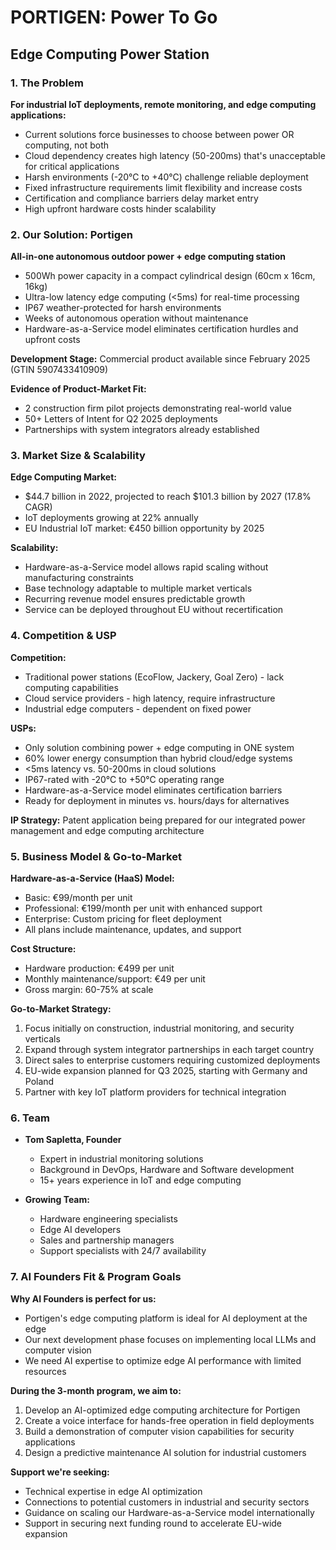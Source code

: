 # PORTIGEN: Power To Go
## Edge Computing Power Station

### 1. The Problem

**For industrial IoT deployments, remote monitoring, and edge computing applications:**

- Current solutions force businesses to choose between power OR computing, not both
- Cloud dependency creates high latency (50-200ms) that's unacceptable for critical applications
- Harsh environments (-20°C to +40°C) challenge reliable deployment
- Fixed infrastructure requirements limit flexibility and increase costs
- Certification and compliance barriers delay market entry
- High upfront hardware costs hinder scalability

### 2. Our Solution: Portigen

**All-in-one autonomous outdoor power + edge computing station**

- 500Wh power capacity in a compact cylindrical design (60cm x 16cm, 16kg)
- Ultra-low latency edge computing (<5ms) for real-time processing
- IP67 weather-protected for harsh environments
- Weeks of autonomous operation without maintenance
- Hardware-as-a-Service model eliminates certification hurdles and upfront costs

**Development Stage:** Commercial product available since February 2025 (GTIN 5907433410909)

**Evidence of Product-Market Fit:**
- 2 construction firm pilot projects demonstrating real-world value
- 50+ Letters of Intent for Q2 2025 deployments
- Partnerships with system integrators already established

### 3. Market Size & Scalability

**Edge Computing Market:**
- $44.7 billion in 2022, projected to reach $101.3 billion by 2027 (17.8% CAGR)
- IoT deployments growing at 22% annually
- EU Industrial IoT market: €450 billion opportunity by 2025

**Scalability:**
- Hardware-as-a-Service model allows rapid scaling without manufacturing constraints
- Base technology adaptable to multiple market verticals
- Recurring revenue model ensures predictable growth
- Service can be deployed throughout EU without recertification

### 4. Competition & USP

**Competition:**
- Traditional power stations (EcoFlow, Jackery, Goal Zero) - lack computing capabilities
- Cloud service providers - high latency, require infrastructure
- Industrial edge computers - dependent on fixed power

**USPs:**
- Only solution combining power + edge computing in ONE system
- 60% lower energy consumption than hybrid cloud/edge systems
- <5ms latency vs. 50-200ms in cloud solutions
- IP67-rated with -20°C to +50°C operating range
- Hardware-as-a-Service model eliminates certification barriers
- Ready for deployment in minutes vs. hours/days for alternatives

**IP Strategy:** Patent application being prepared for our integrated power management and edge computing architecture

### 5. Business Model & Go-to-Market

**Hardware-as-a-Service (HaaS) Model:**
- Basic: €99/month per unit
- Professional: €199/month per unit with enhanced support
- Enterprise: Custom pricing for fleet deployment
- All plans include maintenance, updates, and support

**Cost Structure:**
- Hardware production: €499 per unit
- Monthly maintenance/support: €49 per unit
- Gross margin: 60-75% at scale

**Go-to-Market Strategy:**
1. Focus initially on construction, industrial monitoring, and security verticals
2. Expand through system integrator partnerships in each target country
3. Direct sales to enterprise customers requiring customized deployments
4. EU-wide expansion planned for Q3 2025, starting with Germany and Poland
5. Partner with key IoT platform providers for technical integration

### 6. Team

- **Tom Sapletta, Founder**
  - Expert in industrial monitoring solutions
  - Background in DevOps, Hardware and Software development
  - 15+ years experience in IoT and edge computing

- **Growing Team:**
  - Hardware engineering specialists
  - Edge AI developers
  - Sales and partnership managers
  - Support specialists with 24/7 availability

### 7. AI Founders Fit & Program Goals

**Why AI Founders is perfect for us:**
- Portigen's edge computing platform is ideal for AI deployment at the edge
- Our next development phase focuses on implementing local LLMs and computer vision
- We need AI expertise to optimize edge AI performance with limited resources

**During the 3-month program, we aim to:**
1. Develop an AI-optimized edge computing architecture for Portigen
2. Create a voice interface for hands-free operation in field deployments
3. Build a demonstration of computer vision capabilities for security applications
4. Design a predictive maintenance AI solution for industrial customers

**Support we're seeking:**
- Technical expertise in edge AI optimization
- Connections to potential customers in industrial and security sectors
- Guidance on scaling our Hardware-as-a-Service model internationally
- Support in securing next funding round to accelerate EU-wide expansion
